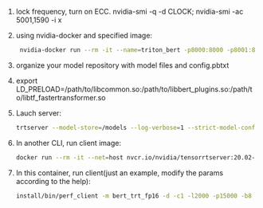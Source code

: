 1. lock frequency, turn on ECC. nvidia-smi -q -d CLOCK; nvidia-smi -ac 5001,1590 -i x

2. using nvidia-docker and specified image:
   ```bash
    nvidia-docker run --rm -it --name=triton_bert -p8000:8000 -p8001:8001 -v/path/to/model/repo:/models nvcr.io/nvidia/tensorrtserver:19.09-py3
   ```

3. organize your model repository with model files and config.pbtxt
4. export LD_PRELOAD=/path/to/libcommon.so:/path/to/libbert_plugins.so:/path/to/libtf_fastertransformer.so
5. Lauch server:
   ```bash
   trtserver --model-store=/models --log-verbose=1 --strict-model-config=False
   ```
6. In another CLI, run client image:
   ```bash
   docker run --rm -it --net=host nvcr.io/nvidia/tensorrtserver:20.02-py3-clientsdk
   ```
7. In this container, run client(just an example, modify the params according to the help):
   ```bash
   install/bin/perf_client -m bert_trt_fp16 -d -c1 -l2000 -p15000 -b8 -i grpc -u localhost:8001 -t1  --max-threads=64 --input-data=zero
   ```